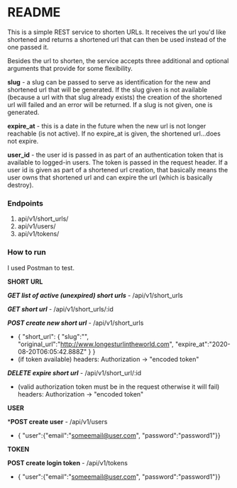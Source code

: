 # README

This is a simple REST service to shorten URLs. It receives the url you'd like shortened and returns a shortened url that can then be used instead of the one passed it. 

Besides the url to shorten, the service accepts three additional and optional arguments that provide for some flexibility.

**slug** - a slug can be passed to serve as identification for the new and shortened url that will be generated. If the slug given is not available (because a url with that slug already exists) the creation of the shortened url will failed and an error will be returned. If a slug is not given, one is generated.

**expire_at** - this is a date in the future when the new url is not longer reachable (is not active). If no expire_at is given, the shortened url...does not expire.

**user_id** - the user id is passed in as part of an authentication token that is available to logged-in users. The token is passed in the request header. If a user id is given as part of a shortened url creation, that basically means the user owns that shortened url and can expire the url (which is basically destroy).

### Endpoints

1. api/v1/short_urls/
2. api/v1/users/
3. api/v1/tokens/

### How to run

I used Postman to test. 

**SHORT URL**

***GET list of active (unexpired) short urls*** - /api/v1/short_urls

***GET short url*** - /api/v1/short_urls/:id

***POST create new short url*** - /api/v1/short_urls

  * { "short_url": { "slug":"", "original_url":"http://www.longesturlintheworld.com", "expire_at":"2020-08-20T06:05:42.888Z" } }
  * (if token available) headers: Authorization -> "encoded token"

***DELETE expire short url*** - /api/v1/short_url/:id
  * (valid authorization token must be in the request otherwise it will fail) headers: Authorization -> "encoded token"


**USER**

***POST create user** - /api/v1/users

 * { "user":{"email":"someemail@user.com", "password":"password1"}}
 

**TOKEN**

**POST create login token** - /api/v1/tokens

 * { "user":{"email":"someemail@user.com", "password":"password1"}}
 
